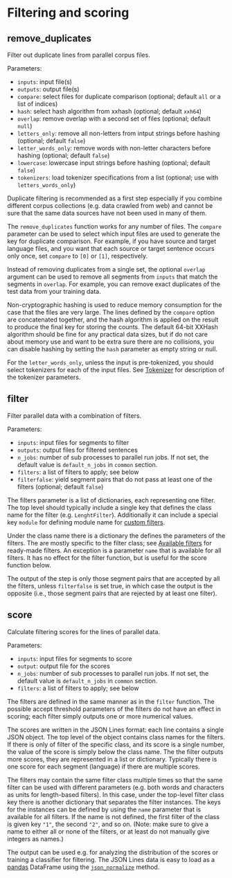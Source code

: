# Filtering and scoring

## remove_duplicates

Filter out duplicate lines from parallel corpus files.

Parameters:

* `inputs`: input file(s)
* `outputs`: output file(s)
* `compare`: select files for duplicate comparison (optional; default `all` or a list of indices)
* `hash`: select hash algorithm from xxhash (optional; default `xxh64`)
* `overlap`: remove overlap with a second set of files (optional; default `null`)
* `letters_only`: remove all non-letters from intput strings before hashing (optional; default `false`)
* `letter_words_only`: remove words with non-letter characters before hashing (optional; default `false`)
* `lowercase`: lowercase input strings before hashing (optional; default `false`)
* `tokenizers`: load tokenizer specifications from a list (optional; use with `letters_words_only`)

Duplicate filtering is recommended as a first step especially if you
combine different corpus collections (e.g. data crawled from web) and
cannot be sure that the same data sources have not been used in many
of them.

The `remove_duplicates` function works for any number of files. The
`compare` parameter can be used to select which input files are used
to generate the key for duplicate comparison. For example, if you have
source and target language files, and you want that each source or
target sentence occurs only once, set `compare` to `[0]` or `[1]`,
respectively.

Instead of removing duplicates from a single set, the optional
`overlap` argument can be used to remove all segments from `inputs`
that match the segments in `overlap`. For example, you can remove
exact duplicates of the test data from your training data.

Non-cryptographic hashing is used to reduce memory consumption for the
case that the files are very large. The lines defined by the `compare`
option are concatenated together, and the hash algorithm is applied on
the result to produce the final key for storing the counts. The
default 64-bit XXHash algorithm should be fine for any practical data
sizes, but if do not care about memory use and want to be extra sure
there are no collisions, you can disable hashing by setting the `hash`
parameter as empty string or null.

For the `letter_words_only`, unless the input is pre-tokenized, you
should select tokenizers for each of the input files. See
[Tokenizer](tokenizer.md) for description of the tokenizer parameters.

## filter

Filter parallel data with a combination of filters.

Parameters:

* `inputs`: input files for segments to filter
* `outputs`: output files for filtered sentences
* `n_jobs`: number of sub processes to parallel run jobs. If not set, the default value is `default_n_jobs` in `common` section.
* `filters`: a list of filters to apply; see below
* `filterfalse`: yield segment pairs that do not pass at least one of the filters (optional; default `false`)

The filters parameter is a list of dictionaries, each representing one
filter. The top level should typically include a single key that
defines the class name for the filter (e.g. `LenghtFilter`).
Additionally it can include a special key `module` for defining module
name for [custom filters](../filters/custom_filters.md).

Under the class name there is a dictionary the defines the parameters
of the filters. The are mostly specific to the filter class; see
[Available filters](filters) for ready-made
filters. An exception is a parameter `name` that is available for all
filters. It has no effect for the filter function, but is useful for
the score function below.

The output of the step is only those segment pairs that are accepted
by all the filters, unless `filterfalse` is set true, in which case
the output is the opposite (i.e., those segment pairs that are
rejected by at least one filter).

## score

Calculate filtering scores for the lines of parallel data.

Parameters:

* `inputs`: input files for segments to score
* `output`: output file for the scores
* `n_jobs`: number of sub processes to parallel run jobs. If not set, the default value is `default_n_jobs` in `common` section.
* `filters`: a list of filters to apply; see below

The filters are defined in the same manner as in the `filter`
function. The possible accept threshold parameters of the filters do
not have an effect in scoring; each filter simply outputs one or more
numerical values.

The scores are written in the JSON Lines format: each line contains a
single JSON object. The top level of the object contains class names
for the filters. If there is only of filter of the specific class, and
its score is a single number, the value of the score is simply below
the class name. The the filter outputs more scores, they are
represented in a list or dictionary. Typically there is one score
for each segment (language) if there are multiple scores.

The filters may contain the same filter class multiple times so that
the same filter can be used with different parameters (e.g. both words
and characters as units for length-based filters). In this case, under
the top-level filter class key there is another dictionary that
separates the filter instances. The keys for the instances can be
defined by using the `name` parameter that is available for all
filters. If the name is not defined, the first filter of the class is
given key `"1"`, the second `"2"`, and so on. (Note: make sure to give a
name to either all or none of the filters, or at least do not manually
give integers as names.)

The output can be used e.g. for analyzing the distribution of the
scores or training a classifier for filtering. The JSON Lines data is
easy to load as a [pandas](https://pandas.pydata.org/) DataFrame using
the [`json_normalize`](https://pandas.pydata.org/pandas-docs/stable/reference/api/pandas.io.json.json_normalize.html)
method.
